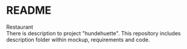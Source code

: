 # README #
Restaurant <br> There is description to project "hundehuette". This repository includes description folder within mockup, requirements and code.